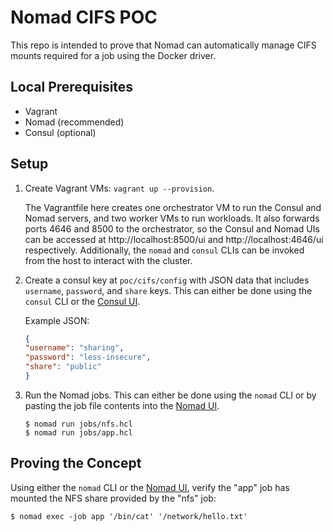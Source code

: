# Nomad CIFS POC

This repo is intended to prove that Nomad can automatically manage CIFS mounts
required for a job using the Docker driver.

## Local Prerequisites

- Vagrant
- Nomad (recommended)
- Consul (optional)

## Setup

1. Create Vagrant VMs: `vagrant up --provision`.

   The Vagrantfile here creates
   one orchestrator VM to run the Consul and Nomad servers, and two worker VMs
   to run workloads. It also forwards ports 4646 and 8500 to the orchestrator,
   so the Consul and Nomad UIs can be accessed at http://localhost:8500/ui and
   http://localhost:4646/ui respectively. Additionally, the `nomad` and
   `consul` CLIs can be invoked from the host to interact with the cluster.
2. Create a consul key at `poc/cifs/config` with JSON data that includes
   `username`, `password`, and `share` keys. This can either be done using the
   `consul` CLI or the [Consul UI](http://localhost:8500/ui/vagrant/kv/create).

   Example JSON:

    ```json
    {
    "username": "sharing",
    "password": "less-insecure",
    "share": "public"
    }
    ```

3. Run the Nomad jobs. This can either be done using the `nomad` CLI or by
   pasting the job file contents into the [Nomad UI](http://localhost:4646/ui/jobs/run).

    ```shell
    $ nomad run jobs/nfs.hcl
    $ nomad run jobs/app.hcl
    ```

## Proving the Concept

Using either the `nomad` CLI or the [Nomad UI](localhost:4646/ui/exec/app?namespace=default&region=global),
verify the "app" job has mounted the NFS share provided by the "nfs" job:

```shell
$ nomad exec -job app '/bin/cat' '/network/hello.txt'
```
